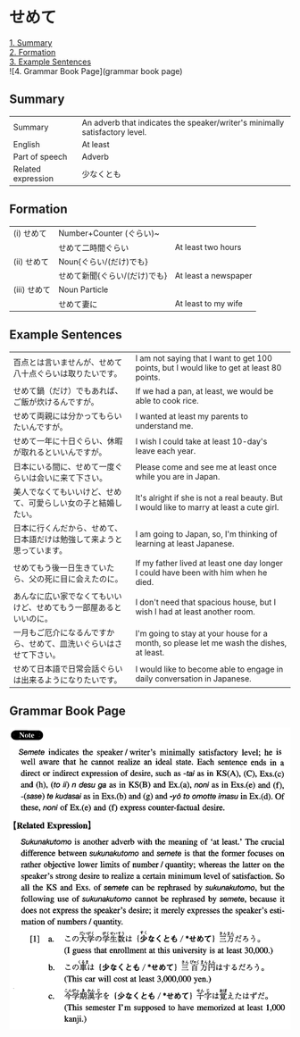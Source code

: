 # せめて

[1. Summary](#summary)<br>
[2. Formation](#formation)<br>
[3. Example Sentences](#example-sentences)<br>
![4. Grammar Book Page](grammar book page)<br>


## Summary

<table><tr>   <td>Summary</td>   <td>An adverb that indicates the speaker/writer's minimally satisfactory level.</td></tr><tr>   <td>English</td>   <td>At least</td></tr><tr>   <td>Part of speech</td>   <td>Adverb</td></tr><tr>   <td>Related expression</td>   <td>少なくとも</td></tr></table>

## Formation

<table class="table"><tbody><tr class="tr head"><td class="td"><span class="numbers">(i)</span> <span class="concept">せめて</span></td><td class="td"><span>Number+Counter (ぐらい)~</span><span class="concept"></span></td><td class="td"></td></tr><tr class="tr"><td class="td"></td><td class="td"><span class="concept">せめて</span><span>二時間ぐらい</span></td><td class="td"><span>At least two hours</span></td></tr><tr class="tr head"><td class="td"><span class="numbers">(ii)</span> <span class="concept">せめて</span></td><td class="td"><span>Noun{ぐらい/(だけ)でも}</span><span class="concept"></span></td><td class="td"></td></tr><tr class="tr"><td class="td"></td><td class="td"><span class="concept">せめて</span><span>新聞{ぐらい/(だけ)でも}</span></td><td class="td"><span>At least a newspaper</span></td></tr><tr class="tr head"><td class="td"><span class="numbers">(iii)</span> <span class="concept">せめて</span></td><td class="td"><span>Noun Particle</span><span class="concept"></span></td><td class="td"></td></tr><tr class="tr"><td class="td"></td><td class="td"><span class="concept">せめて</span><span>妻に</span></td><td class="td"><span>At least to my wife</span></td></tr></tbody></table>

## Example Sentences

<table><tr>   <td>百点とは言いませんが、せめて八十点ぐらいは取りたいです。</td>   <td>I am not saying that I want to get 100 points, but I would like to get at least 80 points.</td></tr><tr>   <td>せめて鍋（だけ）でもあれば、ご飯が炊けるんですが。</td>   <td>If we had a pan, at least, we would be able to cook rice.</td></tr><tr>   <td>せめて両親には分かってもらいたいんですが。</td>   <td>I wanted at least my parents to understand me.</td></tr><tr>   <td>せめて一年に十日ぐらい、休暇が取れるといいんですが。</td>   <td>I wish I could take at least 10-day's leave each year.</td></tr><tr>   <td>日本にいる間に、せめて一度ぐらいは会いに来て下さい。</td>   <td>Please come and see me at least once while you are in Japan.</td></tr><tr>   <td>美人でなくてもいいけど、せめて、可愛らしい女の子と結婚したい。</td>   <td>It's alright if she is not a real beauty. But I would like to marry at least a cute girl.</td></tr><tr>   <td>日本に行くんだから、せめて、日本語だけは勉強して来ようと思っています。</td>   <td>I am going to Japan, so, I'm thinking of learning at least Japanese.</td></tr><tr>   <td>せめてもう後一日生きていたら、父の死に目に会えたのに。</td>   <td>If my father lived at least one day longer I could have been with him when he died.</td></tr><tr>   <td>あんなに広い家でなくてもいいけど、せめてもう一部屋あるといいのに。</td>   <td>I don't need that spacious house, but I wish I had at least another room.</td></tr><tr>   <td>一月もご厄介になるんですから、せめて、皿洗いぐらいはさせて下さい。</td>   <td>I'm going to stay at your house for a month, so please let me wash the dishes, at least.</td></tr><tr>   <td>せめて日本語で日常会話ぐらいは出来るようになりたいです。</td>   <td>I would like to become able to engage in daily conversation in Japanese.</td></tr></table>

## Grammar Book Page

![](../img/Intermediateせめて.png)

